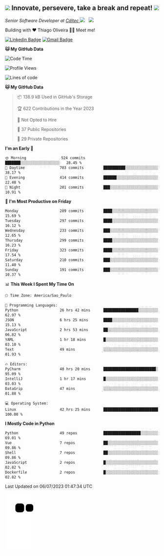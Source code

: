 <h2><img src="https://emojis.slackmojis.com/emojis/images/1531849430/4246/blob-sunglasses.gif?1531849430" width="30"/> Innovate, persevere, take a break and repeat! <img src="https://media.giphy.com/media/12oufCB0MyZ1Go/giphy.gif" width="50"></h2>
<img align='right' src="https://media.giphy.com/media/M9gbBd9nbDrOTu1Mqx/giphy.gif" width="230">
<p><em>Senior Software Developer at <a href="https://www.cditec.com.br/">Cditec
</a><img src="https://media.giphy.com/media/WUlplcMpOCEmTGBtBW/giphy.gif" width="30"> 
</em></p>



Building with ❤️ Thiago Oliveira 👋🏽 Meet me!

[![Linkedin Badge](https://img.shields.io/badge/-Thiago-blue?style=flat-square&logo=Linkedin&logoColor=white&link=https://www.linkedin.com/in/tgmarinho/)](https://www.linkedin.com/in/thiagoceconelo/) 
[![Gmail Badge](https://img.shields.io/badge/-thiceconelo@gmail.com-c14438?style=flat-square&logo=Gmail&logoColor=white&link=mailto:thiceconelo@gmail.com)](mailto:thiceconelo@gmail.com)

</em></p>

<!-- <span style="height ">
![Anurag's GitHub stats](https://github-readme-stats.vercel.app/api?username=arthurspk&show_icons=true&theme=tokyonight)
</span> -->

**🐱 My GitHub Data** 
<!--START_SECTION:waka-->
![Code Time](http://img.shields.io/badge/Code%20Time-223%20hrs%2011%20mins-blue)

![Profile Views](http://img.shields.io/badge/Profile%20Views-60-blue)

![Lines of code](https://img.shields.io/badge/From%20Hello%20World%20I%27ve%20Written-2.9%20million%20lines%20of%20code-blue)

**🐱 My GitHub Data** 

> 📦 138.9 kB Used in GitHub's Storage 
 > 
> 🏆 622 Contributions in the Year 2023
 > 
> 🚫 Not Opted to Hire
 > 
> 📜 37 Public Repositories 
 > 
> 🔑 29 Private Repositories 
 > 
**I'm an Early 🐤** 

```text
🌞 Morning                524 commits         ███████░░░░░░░░░░░░░░░░░░   28.45 % 
🌆 Daytime                703 commits         ██████████░░░░░░░░░░░░░░░   38.17 % 
🌃 Evening                414 commits         ██████░░░░░░░░░░░░░░░░░░░   22.48 % 
🌙 Night                  201 commits         ███░░░░░░░░░░░░░░░░░░░░░░   10.91 % 
```
📅 **I'm Most Productive on Friday** 

```text
Monday                   289 commits         ████░░░░░░░░░░░░░░░░░░░░░   15.69 % 
Tuesday                  297 commits         ████░░░░░░░░░░░░░░░░░░░░░   16.12 % 
Wednesday                233 commits         ███░░░░░░░░░░░░░░░░░░░░░░   12.65 % 
Thursday                 299 commits         ████░░░░░░░░░░░░░░░░░░░░░   16.23 % 
Friday                   323 commits         ████░░░░░░░░░░░░░░░░░░░░░   17.54 % 
Saturday                 210 commits         ███░░░░░░░░░░░░░░░░░░░░░░   11.40 % 
Sunday                   191 commits         ███░░░░░░░░░░░░░░░░░░░░░░   10.37 % 
```


📊 **This Week I Spent My Time On** 

```text
🕑︎ Time Zone: America/Sao_Paulo

💬 Programming Languages: 
Python                   26 hrs 42 mins      ████████████████░░░░░░░░░   62.97 % 
JSON                     6 hrs 25 mins       ████░░░░░░░░░░░░░░░░░░░░░   15.13 % 
JavaScript               2 hrs 53 mins       ██░░░░░░░░░░░░░░░░░░░░░░░   06.82 % 
YAML                     1 hr 18 mins        █░░░░░░░░░░░░░░░░░░░░░░░░   03.10 % 
Text                     49 mins             ░░░░░░░░░░░░░░░░░░░░░░░░░   01.93 % 

🔥 Editors: 
PyCharm                  40 hrs 20 mins      ████████████████████████░   95.09 % 
IntelliJ                 1 hr 17 mins        █░░░░░░░░░░░░░░░░░░░░░░░░   03.03 % 
DataGrip                 47 mins             ░░░░░░░░░░░░░░░░░░░░░░░░░   01.88 % 

💻 Operating System: 
Linux                    42 hrs 25 mins      █████████████████████████   100.00 % 
```

**I Mostly Code in Python** 

```text
Python                   49 repos            █████████████████░░░░░░░░   69.01 % 
Vue                      7 repos             ██░░░░░░░░░░░░░░░░░░░░░░░   09.86 % 
Shell                    7 repos             ██░░░░░░░░░░░░░░░░░░░░░░░   09.86 % 
JavaScript               2 repos             █░░░░░░░░░░░░░░░░░░░░░░░░   02.82 % 
Dockerfile               2 repos             █░░░░░░░░░░░░░░░░░░░░░░░░   02.82 % 
```




 Last Updated on 06/07/2023 01:47:34 UTC
<!--END_SECTION:waka-->

![Snake animation](https://github.com/rafaballerini/rafaballerini/blob/output/github-contribution-grid-snake.svg)


<!---
ceconelo/ceconelo is a ✨ special ✨ repository because its `README.md` (this file) appears on your GitHub profile.
You can click the Preview link to take a look at your changes.
--->
